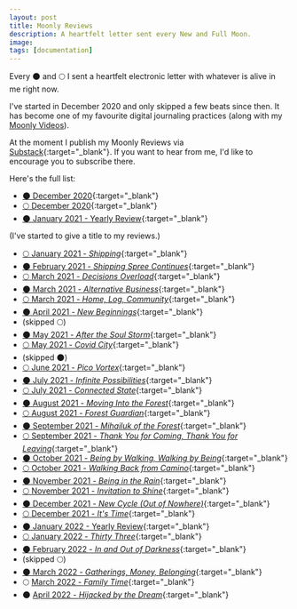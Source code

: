 ```yaml
---
layout: post
title: Moonly Reviews
description: A heartfelt letter sent every New and Full Moon.
image: 
tags: [documentation]
---
```


Every 🌑 and 🌕 I sent a heartfelt electronic letter with whatever is alive in me right now. 

I've started in December 2020 and only skipped a few beats since then. It has become one of my favourite digital journaling practices (along with my [Moonly Videos](one-second-a-day)).

At the moment I publish my Moonly Reviews via [Substack](https://michalkorzonek.substack.com){:target="_blank"}. If you want to hear from me, I'd like to encourage you to subscribe there.

Here's the full list:

- [🌑  December 2020](https://michalkorzonek.substack.com/p/moonly-review-december-2020){:target="_blank"}
- [🌕  December 2020](https://michalkorzonek.substack.com/p/moonly-review-december-2020-b9f){:target="_blank"}
- [🌑 January 2021 - Yearly Review](https://michalkorzonek.substack.com/p/moonly-review-yearly-review){:target="_blank"}

(I've started to give a title to my reviews.)

- [🌕 January 2021 - *Shipping*](https://michalkorzonek.substack.com/p/moonly-review-shipping){:target="_blank"}
- [🌑 February 2021 - *Shipping Spree Continues*](https://michalkorzonek.substack.com/p/moonly-review-shipping-spree-continues){:target="_blank"}
- [🌕 March 2021 - *Decisions Overload*](https://michalkorzonek.substack.com/p/moonly-review-decisions-overload){:target="_blank"}
- [🌑 March 2021 - *Alternative Business*](https://michalkorzonek.substack.com/p/moonly-review-alternative-business){:target="_blank"}
- [🌕 March 2021 - *Home, Log, Community*](https://michalkorzonek.substack.com/p/moonly-review-home-log-community){:target="_blank"}
- [🌑 April 2021 - *New Beginnings*](https://michalkorzonek.substack.com/p/moonly-review-new-beginnings){:target="_blank"}
- (skipped 🌕)
- [🌑  May 2021 - *After the Soul Storm*](https://michalkorzonek.substack.com/p/moonly-review-after-the-soul-storm){:target="_blank"}
- [🌕  May 2021 - *Covid City*](https://michalkorzonek.substack.com/p/supermoonly-review-covid-city){:target="_blank"}
- (skipped 🌑)
- [🌕 June 2021 - *Pico Vortex*](https://michalkorzonek.substack.com/p/moonly-review-pico-vortex){:target="_blank"}
- [🌑  July 2021 - *Infinite Possibilities*](https://michalkorzonek.substack.com/p/moonly-review-infinite-possibilities){:target="_blank"}
- [🌕 July 2021 - *Connected State*](https://michalkorzonek.substack.com/p/moonly-review-connected-state){:target="_blank"}
- [🌑 August 2021 - *Moving Into the Forest*](https://michalkorzonek.substack.com/p/moonly-review-moving-into-the-forest){:target="_blank"}
- [🌕 August 2021 - *Forest Guardian*](https://michalkorzonek.substack.com/p/moonly-review-forest-guardian){:target="_blank"}
- [🌑 September 2021 - *Mihailuk of the Forest*](https://michalkorzonek.substack.com/p/moonly-review-mihailuk-of-the-forest){:target="_blank"}
- [🌕 September 2021 - *Thank You for Coming, Thank You for Leaving*](https://michalkorzonek.substack.com/p/moonly-review-thank-you-for-coming){:target="_blank"}
- [🌑 October 2021 - *Being by Walking, Walking by Being*](https://michalkorzonek.substack.com/p/moonly-review-being-by-walking-walking){:target="_blank"}
- [🌕 October 2021 - *Walking Back from Camino*](https://michalkorzonek.substack.com/p/moonly-review-waking-back-from-camino){:target="_blank"}
- [🌑  November 2021 - *Being in the Rain*](https://michalkorzonek.substack.com/p/moonly-review-being-in-the-rain){:target="_blank"}
- [🌕  November 2021 - *Invitation to Shine*](https://michalkorzonek.substack.com/p/moonly-review-invitation-to-shine){:target="_blank"}
- [🌑  December 2021 - *New Cycle (Out of Nowhere)*](https://michalkorzonek.substack.com/p/moonly-review-new-cycle-out-of-nowhere){:target="_blank"}
- [🌕 December 2021 - *It's Time*](https://michalkorzonek.substack.com/p/moonly-review-its-time){:target="_blank"}
- [🌑 January 2022 - Yearly Review](https://michalkorzonek.com/yearly-review-2021){:target="_blank"}
- [🌕 January 2022 - *Thirty Three*](https://michalkorzonek.substack.com/p/moonly-review-thirty-three){:target="_blank"}
- [🌑 February 2022 - *In and Out of Darkness*](https://michalkorzonek.substack.com/p/moonly-review-in-and-out-of-darkness){:target="_blank"}
- (skipped 🌕)
- [🌑 March 2022 - *Gatherings, Money, Belonging*](https://michalkorzonek.substack.com/p/moonly-review-gatherings-money-belonging){:target="_blank"}
- 🌕 [March 2022 - *Family Time*](https://michalkorzonek.substack.com/p/moonly-review-family-time){:target="_blank"}
- 🌑 [April 2022 - *Hijacked by the Dream*](https://michalkorzonek.substack.com/p/moonly-review-hijacked-by-the-dream){:target="_blank"}

